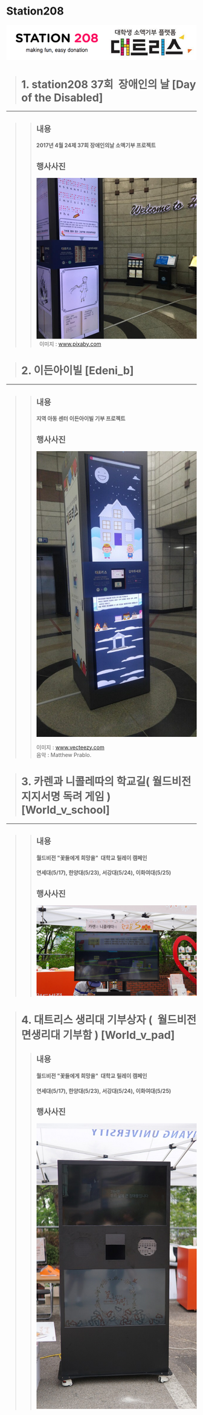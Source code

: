 Station208
==========
![Alt text](/station208.png?raw=true "Optional Title")

> # 1. station208 37회  장애인의 날 [Day of the Disabled]
-------------------------------------------------

>> ## 내용
>> #### 2017년 4월 24제 37회 장애인의날 소액기부 프로젝트
>> ## 행사사진
>> ![Alt text](/Pictures/release.jpg?raw=true "Optional Title")  
>> 이미지 : www.pixaby.com


> # 2. 이든아이빌 [Edeni_b]
--------------------------
>> ## 내용
>> #### 지역 아동 센터 이든아이빌 기부 프로젝트
>> ## 행사사진
>> ![Alt text](/Pictures/release1.jpg?raw=true "Optional Title")
>>
>> 이미지 : www.vecteezy.com  
>> 음악 : Matthew Prablo. 


> # 3. 카렌과 니콜레따의 학교길( 월드비전 지지서명 독려 게임 ) [World_v_school]
-------------------------------------------------------------------------
>> ## 내용
>> #### 월드비전 "꽃들에게 희망을"  대학교 릴레이 캠페인
>> #### 연세대(5/17), 한양대(5/23), 서강대(5/24), 이화여대(5/25)
>> ## 행사사진
>> ![Alt text](/Pictures/world_v_release1.jpg?raw=true "Optional Title")


> # 4. 대트리스 생리대 기부상자 (  월드비전 면생리대 기부함 ) [World_v_pad]
>> ## 내용
>> #### 월드비전 "꽃들에게 희망을"  대학교 릴레이 캠페인
>> #### 연세대(5/17), 한양대(5/23), 서강대(5/24), 이화여대(5/25)
>> ## 행사사진
>> ![Alt text](/Pictures/world_v_release2.jpg?raw=true "Optional Title")

